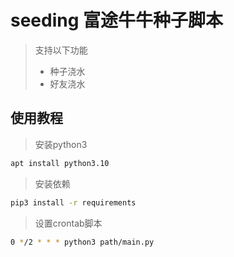 # seeding 富途牛牛种子脚本
> 支持以下功能
>  - 种子浇水
>  - 好友浇水
## 使用教程
> 安装python3
```bash
apt install python3.10
```
> 安装依赖
```bash
pip3 install -r requirements
```
> 设置crontab脚本
```bash
0 */2 * * * python3 path/main.py
```